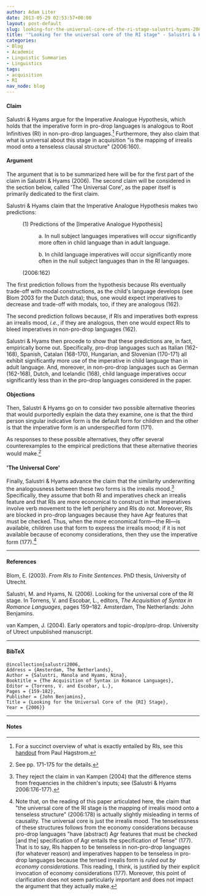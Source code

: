 ```yaml
---
author: Adam Liter
date: 2013-05-29 02:53:57+00:00
layout: post-default
slug: looking-for-the-universal-core-of-the-ri-stage-salustri-hyams-2006
title: '"Looking for the universal core of the RI stage" - Salustri & Hyams (2006)'
categories:
- Blog
- Academic
- Linguistic Summaries
- Linguistics
tags:
- acquisition
- RI
nav_node: blog
---
```


#### Claim

Salustri & Hyams argue for the Imperative Analogue Hypothesis, which holds that the imperative form in pro-drop languages is analogous to Root Infinitives (RI) in non-pro-drop languages.[^1] Furthermore, they also claim that what is universal about this stage in acquisition "is the mapping of irrealis mood onto a tenseless clausal structure" (2006:160).

#### Argument

The argument that is to be summarized here will be for the first part of the claim in Salustri & Hyams (2006). The second claim will be considered in the section below, called 'The Universal Core', as the paper itself is primarily dedicated to the first claim.

Salustri & Hyams claim that the Imperative Analogue Hypothesis makes two predictions:

<p style="margin-left:3em">(1) Predictions of the [Imperative Analogue Hypothesis]</p>
<p style="margin-left:6em">a. In null subject languages imperatives will occur significantly more often in child language than in adult language.</p>
<p style="margin-left:6em">b. In child language imperatives will occur significantly more often in the null subject languages than in the RI languages.</p>
<p style="margin-left:3em">(2006:162)</p>

The first prediction follows from the hypothesis because RIs eventually trade-off with modal constructions, as the child's language develops (see Blom 2003 for the Dutch data); thus, one would expect imperatives to decrease and trade-off with modals, too, if they are analogous (162).

The second prediction follows because, if RIs and imperatives both express an irrealis mood, _i.e._, if they are analogous, then one would expect RIs to bleed imperatives in non-pro-drop languages (162).

Salustri & Hyams then procede to show that these predictions are, in fact, empirically borne out. Specifically, pro-drop languages such as Italian (162-168), Spanish, Catalan (168-170), Hungarian, and Slovenian (170-171) all exhibit significantly more use of the imperative in child language than in adult language. And, moreover, in non-pro-drop languages such as German (162-168), Dutch, and Icelandic (168), child language imperatives occur significantly less than in the pro-drop languages considered in the paper.

#### Objections

Then, Salustri & Hyams go on to consider two possible alternative theories that would purportedly explain the data they examine, one is that the third person singular indicative form is the default form for children and the other is that the imperative form is an underspecified form (171).

As responses to these possible alternatives, they offer several counterexamples to the empirical predictions that these alternative theories would make.[^2]

#### 'The Universal Core'

Finally, Salustri & Hyams advance the claim that the similarity underwriting the analogousness between these two forms is the irrealis mood.[^3] Specifically, they assume that both RI and imperatives check an irrealis feature and that RIs are more economical to construct in that imperatives involve verb movement to the left periphery and RIs do not. Moreover, RIs are blocked in pro-drop languages because they have Agr features that must be checked. Thus, when the more economical form&mdash;the RI&mdash;is available, children use that form to express the irrealis mood; if it is not available because of economy considerations, then they use the imperative form (177).[^4]

* * *

#### References

Blom, E. (2003). _From RIs to Finite Sentences_. PhD thesis, University of Utrecht.

Salustri, M. and Hyams, N. (2006). Looking for the universal core of the RI stage. In Torrens, V. and Escobar, L., editors, _The Acquisition of Syntax in Romance Languages_, pages 159–182. Amsterdam, The Netherlands: John Benjamins.

van Kampen, J. (2004). Early operators and topic-drop/pro-drop. University of Utrect unpublished manuscript.

* * *

#### BibTeX


    @incollection{salustri2006,
    Address = {Amsterdam, The Netherlands},
    Author = {Salustri, Manola and Hyams, Nina},
    Booktitle = {The Acquisition of Syntax in Romance Languages},
    Editor = {Torrens, V. and Escobar, L.},
    Pages = {159-182},
    Publisher = {John Benjamins},
    Title = {Looking for the Universal Core of the {RI} Stage},
    Year = {2006}}

* * *

#### Notes
	
[^1]: For a succinct overview of what is exactly entailed by RIs, see this [handout](http://ling-blogs.bu.edu/lx500a1s10/files/2010/01/lx500acqs10-02b-nrfs-handout.pdf) from Paul Hagstrom.

[^2]: See pp. 171-175 for the details.

[^3]: They reject the claim in van Kampen (2004) that the difference stems from frequencies in the children's inputs; see (Salustri & Hyams 2006:176-177).

[^4]: Note that, on the reading of this paper articulated here, the claim that "the universal core of the RI stage is the mapping of irrealis mood onto a tenseless structure" (2006:178) is actually slightly misleading in terms of causality. The universal core is just the irrealis mood. The tenselessness of these structures follows from the economy considerations because pro-drop languages "have (abstract) Agr features that must be checked [and the] specification of Agr entails the specification of Tense" (177). That is to say, RIs happen to be tenseless in non-pro-drop languages (for whatever reason) and imperatives happen to be tenseless in pro-drop languages because the tensed irrealis form is _ruled out by economy considerations_. This reading, I think, is justified by their explicit invocation of economy considerations (177). Moreover, this point of clarification does not seem particularly important and does not impact the argument that they actually make.